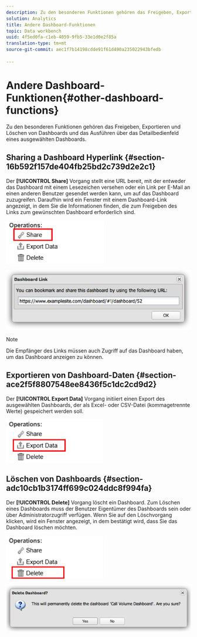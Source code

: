 ```yaml
---
description: Zu den besonderen Funktionen gehören das Freigeben, Exportieren und Löschen von Dashboards und das Ausführen über das Detailbedienfeld eines ausgewählten Dashboards.
solution: Analytics
title: Andere Dashboard-Funktionen
topic: Data workbench
uuid: 4f5ed0fa-c1eb-4059-9fb5-33e1d0e2f85a
translation-type: tm+mt
source-git-commit: aec1f7b14198cdde91f61d490a235022943bfedb

---
```



# Andere Dashboard-Funktionen{#other-dashboard-functions}

Zu den besonderen Funktionen gehören das Freigeben, Exportieren und Löschen von Dashboards und das Ausführen über das Detailbedienfeld eines ausgewählten Dashboards.

## Sharing a Dashboard Hyperlink {#section-16b592f157de404fb25bd2c739d2e2c1}

Der **[!UICONTROL Share]** Vorgang stellt eine URL bereit, mit der entweder das Dashboard mit einem Lesezeichen versehen oder ein Link per E-Mail an einen anderen Benutzer gesendet werden kann, um auf das Dashboard zuzugreifen. Daraufhin wird ein Fenster mit einem Dashboard-Link angezeigt, in dem Sie die Informationen finden, die zum Freigeben des Links zum gewünschten Dashboard erforderlich sind.

![](assets/share.png)

![](assets/dashboard_link.png)

>[!NOTE]
>
>Die Empfänger des Links müssen auch Zugriff auf das Dashboard haben, um das Dashboard anzeigen zu können.

## Exportieren von Dashboard-Daten {#section-ace2f5f8807548ee8436f5c1dc2cd9d2}

Der **[!UICONTROL Export Data]** Vorgang initiiert einen Export des ausgewählten Dashboards, der als Excel- oder CSV-Datei (kommagetrennte Werte) gespeichert werden soll.

![](assets/export_data.png)

## Löschen von Dashboards {#section-adc10cb1b3174ff699c024ddc8f994fa}

Der **[!UICONTROL Delete]** Vorgang löscht ein Dashboard. Zum Löschen eines Dashboards muss der Benutzer Eigentümer des Dashboards sein oder über Administratorzugriff verfügen. Wenn Sie auf den Löschvorgang klicken, wird ein Fenster angezeigt, in dem bestätigt wird, dass Sie das Dashboard löschen möchten.

![](assets/delete.png)

![](assets/delete2.png)

